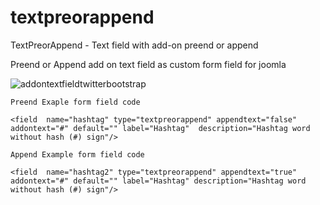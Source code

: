 textpreorappend
===============
TextPreorAppend  - Text field with add-on preend or append

Preend or Append add on text field as custom form field for joomla

![addontextfieldtwitterbootstrap](http://www.webpagescreenshot.info/i3/5446ab98260e19-05841589 "Examle addon text field using twitter bootstrap")

```
Preend Exaple form field code

<field  name="hashtag" type="textpreorappend" appendtext="false" addontext="#" default="" label="Hashtag"  description="Hashtag word without hash (#) sign"/>

Append Example form field code

<field  name="hashtag2" type="textpreorappend" appendtext="true" addontext="#" default="" label="Hashtag" description="Hashtag word without hash (#) sign"/>
```
